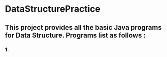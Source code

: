 # DataStructurePractice

## This project provides all the basic Java programs for Data Structure. Programs list as follows : 

### 1. 
